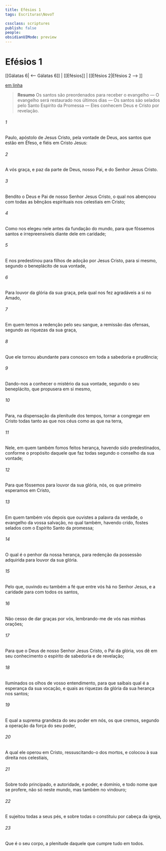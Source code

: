 ```yaml
---
title: Efésios 1
tags: Escrituras\NovoT

cssclass: scriptures
publish: false
people:
obsidianUIMode: preview
---
```


# Efésios 1
[[Gálatas 6| <-- Gálatas 6]] | [[Efésios]] | [[Efésios 2|Efésios 2 --> ]]

[em linha](https://churchofjesuschrist.org/study/scriptures/nt/eph/1?lang=por)

> __Resumo__
Os santos são preordenados para receber o evangelho — O evangelho será restaurado nos últimos dias — Os santos são selados pelo Santo Espírito da Promessa — Eles conhecem Deus e Cristo por revelação.

###### 1 
Paulo, apóstolo de Jesus Cristo, pela vontade de Deus, aos santos que estão em Éfeso, e fiéis em Cristo Jesus:

###### 2 
A vós graça, e paz da parte de Deus, nosso Pai, e do Senhor Jesus Cristo.

###### 3 
Bendito o Deus e Pai de nosso Senhor Jesus Cristo, o qual nos abençoou com todas as bênçãos espirituais nos  celestiais em Cristo;

###### 4 
Como nos elegeu nele antes da fundação do mundo, para que fôssemos santos e irrepreensíveis diante dele em caridade;

###### 5 
E nos predestinou para filhos de adoção por Jesus Cristo, para si mesmo, segundo o beneplácito de sua vontade,

###### 6 
Para louvor da glória da sua graça, pela qual nos fez agradáveis a si no Amado,

###### 7 
Em quem temos a redenção pelo seu sangue,  a remissão das ofensas, segundo as riquezas da sua graça,

###### 8 
Que ele tornou abundante para conosco em toda a sabedoria e prudência;

###### 9 
Dando-nos a conhecer o mistério da sua vontade, segundo o seu beneplácito, que propusera em si mesmo,

###### 10 
Para, na dispensação da plenitude dos tempos, tornar a congregar em Cristo todas  tanto as que  nos céus como as que  na terra,

###### 11 
Nele,  em quem também fomos feitos herança, havendo sido predestinados, conforme o propósito daquele que faz todas  segundo o conselho da sua vontade;

###### 12 
Para que fôssemos para louvor da sua glória, nós, os que primeiro esperamos em Cristo,

###### 13 
Em quem também vós  depois que ouvistes a palavra da verdade,  o evangelho da vossa salvação, no qual também, havendo crido, fostes selados com o Espírito Santo da promessa;

###### 14 
O qual é o penhor da nossa herança, para redenção da possessão adquirida  para louvor da sua glória.

###### 15 
Pelo que, ouvindo eu também a fé que entre vós há no Senhor Jesus, e a caridade para com todos os santos,

###### 16 
Não cesso de dar graças  por vós, lembrando-me de vós nas minhas orações;

###### 17 
Para que o Deus de nosso Senhor Jesus Cristo, o Pai da glória, vos dê em seu conhecimento o espírito de sabedoria e de revelação;

###### 18 
Iluminados os olhos de vosso entendimento, para que saibais qual é a esperança da sua vocação, e quais as riquezas da glória da sua herança nos santos;

###### 19 
E qual a suprema grandeza do seu poder em nós, os que cremos, segundo a operação da força do seu poder,

###### 20 
A qual ele operou em Cristo, ressuscitando-o dos mortos, e  colocou à sua direita nos  celestiais,

###### 21 
Sobre todo principado, e autoridade, e poder, e domínio, e todo nome que se profere, não só neste mundo, mas também no vindouro;

###### 22 
E sujeitou todas  a seus pés, e sobre todas  o constituiu por cabeça da igreja,

###### 23 
Que é o seu corpo, a plenitude daquele que cumpre tudo em todos.

